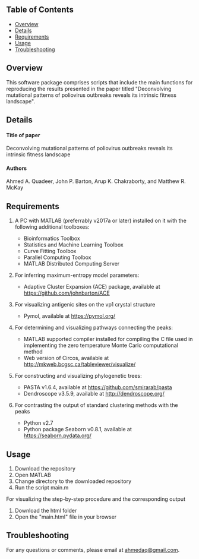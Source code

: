 ## Table of Contents
*  [Overview](#overview)
*  [Details](#details)
*  [Requirements](#requirements)
*  [Usage](#usage)
*  [Troubleshooting](#troubleshooting)

## Overview
This software package comprises scripts that include the main functions for reproducing the results presented in the paper titled "Deconvolving mutational patterns of poliovirus outbreaks reveals its intrinsic fitness landscape".


## Details
#### Title of paper
Deconvolving mutational patterns of poliovirus outbreaks reveals its intrinsic fitness landscape
#### Authors
Ahmed A. Quadeer, John P. Barton, Arup K. Chakraborty, and Matthew R. McKay

## Requirements
1.  A PC with MATLAB (preferrably v2017a or later) installed on it with the following additional toolboxes:
    * Bioinformatics Toolbox
    * Statistics and Machine Learning Toolbox
    * Curve Fitting Toolbox
    * Parallel Computing Toolbox
    * MATLAB Distributed Computing Server
 
2.  For inferring maximum-entropy model parameters:
    * Adaptive Cluster Expansion (ACE) package, available at https://github.com/johnbarton/ACE 
 
3.  For visualizing antigenic sites on the vp1 crystal structure
    * Pymol, available at https://pymol.org/ 

4.  For determining and visualizing pathways connecting the peaks:
    * MATLAB supported compiler installed for compiling the C file used in implementing the zero temperature Monte Carlo computational method
    * Web version of Circos, available at http://mkweb.bcgsc.ca/tableviewer/visualize/ 

5.  For constructing and visualizing phylogenetic trees:
    * PASTA v1.6.4, available at https://github.com/smirarab/pasta 
    * Dendroscope v3.5.9, available at http://dendroscope.org/ 

6.  For contrasting the output of standard clustering methods with the peaks
    * Python v2.7
    * Python package Seaborn v0.8.1, available at https://seaborn.pydata.org/ 


## Usage
1.  Download the repository
2.  Open MATLAB
3.  Change directory to the downloaded repository 
4.  Run the script main.m 


For visualizing the step-by-step procedure and the corresponding output
1. Download the html folder
2. Open the "main.html" file in your browser

## Troubleshooting
For any questions or comments, please email at ahmedaq@gmail.com. 
